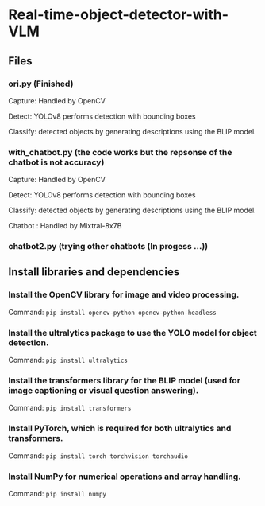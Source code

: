 # Real-time-object-detector-with-VLM

## Files
### ori.py (Finished)
Capture: Handled by OpenCV

Detect: YOLOv8 performs detection with bounding boxes

Classify: detected objects by generating descriptions using the BLIP model.

### with_chatbot.py (the code works but the repsonse of the chatbot is not accuracy)
Capture: Handled by OpenCV

Detect: YOLOv8 performs detection with bounding boxes

Classify: detected objects by generating descriptions using the BLIP model.

Chatbot : Handled by Mixtral-8x7B

### chatbot2.py (trying other chatbots (In progess ...))

## Install libraries and dependencies
### Install the OpenCV library for image and video processing.
Command: `pip install opencv-python opencv-python-headless`

### Install the ultralytics package to use the YOLO model for object detection.
Command: `pip install ultralytics`

### Install the transformers library for the BLIP model (used for image captioning or visual question answering).
Command: `pip install transformers`

### Install PyTorch, which is required for both ultralytics and transformers.
Command: `pip install torch torchvision torchaudio`

### Install NumPy for numerical operations and array handling.
Command: `pip install numpy`


